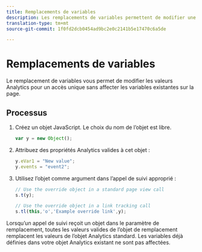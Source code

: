 ```yaml
---
title: Remplacements de variables
description: Les remplacements de variables permettent de modifier une valeur de variable pour un seul suivi ou un appel de lien de suivi.
translation-type: tm+mt
source-git-commit: 1f0fd2dcb0454ad9bc2e0c2141b5e17470c6a5de

---
```



# Remplacements de variables

Le remplacement de variables vous permet de modifier les valeurs Analytics pour un accès unique sans affecter les variables existantes sur la page.

## Processus

1. Créez un objet JavaScript. Le choix du nom de l’objet est libre.

   ```js
   var y = new Object();
   ```

2. Attribuez des propriétés Analytics valides à cet objet :

   ```js
   y.eVar1 = "New value";
   y.events = "event2";
   ```

3. Utilisez l’objet comme argument dans l’appel de suivi approprié :

   ```js
   // Use the override object in a standard page view call
   s.t(y);
   
   // Use the override object in a link tracking call
   s.tl(this,'o','Example override link',y);
   ```

Lorsqu’un appel de suivi reçoit un objet dans le paramètre de remplacement, toutes les valeurs valides de l’objet de remplacement remplacent les valeurs de l’objet Analytics standard. Les variables déjà définies dans votre objet Analytics existant ne sont pas affectées.
